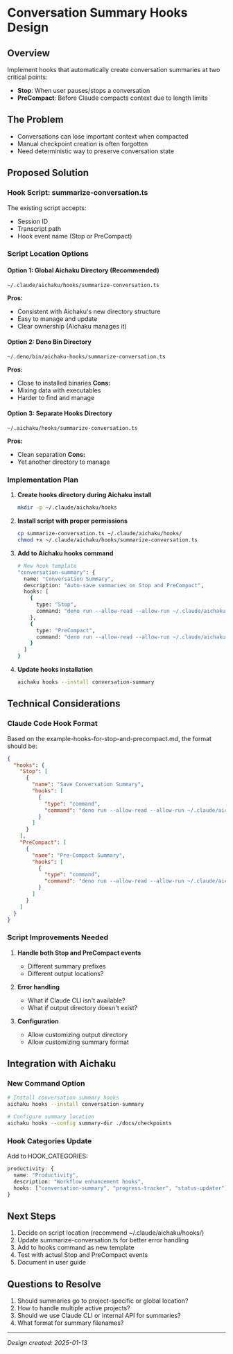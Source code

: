 # Conversation Summary Hooks Design

## Overview

Implement hooks that automatically create conversation summaries at two critical points:

- **Stop**: When user pauses/stops a conversation
- **PreCompact**: Before Claude compacts context due to length limits

## The Problem

- Conversations can lose important context when compacted
- Manual checkpoint creation is often forgotten
- Need deterministic way to preserve conversation state

## Proposed Solution

### Hook Script: summarize-conversation.ts

The existing script accepts:

- Session ID
- Transcript path
- Hook event name (Stop or PreCompact)

### Script Location Options

#### Option 1: Global Aichaku Directory (Recommended)

```
~/.claude/aichaku/hooks/summarize-conversation.ts
```

**Pros:**

- Consistent with Aichaku's new directory structure
- Easy to manage and update
- Clear ownership (Aichaku manages it)

#### Option 2: Deno Bin Directory

```
~/.deno/bin/aichaku-hooks/summarize-conversation.ts
```

**Pros:**

- Close to installed binaries **Cons:**
- Mixing data with executables
- Harder to find and manage

#### Option 3: Separate Hooks Directory

```
~/.aichaku/hooks/summarize-conversation.ts
```

**Pros:**

- Clean separation **Cons:**
- Yet another directory to manage

### Implementation Plan

1. **Create hooks directory during Aichaku install**

   ```bash
   mkdir -p ~/.claude/aichaku/hooks
   ```

2. **Install script with proper permissions**

   ```bash
   cp summarize-conversation.ts ~/.claude/aichaku/hooks/
   chmod +x ~/.claude/aichaku/hooks/summarize-conversation.ts
   ```

3. **Add to Aichaku hooks command**

   ```bash
   # New hook template
   "conversation-summary": {
     name: "Conversation Summary",
     description: "Auto-save summaries on Stop and PreCompact",
     hooks: [
       {
         type: "Stop",
         command: "deno run --allow-read --allow-run ~/.claude/aichaku/hooks/summarize-conversation.ts"
       },
       {
         type: "PreCompact",
         command: "deno run --allow-read --allow-run ~/.claude/aichaku/hooks/summarize-conversation.ts"
       }
     ]
   }
   ```

4. **Update hooks installation**
   ```bash
   aichaku hooks --install conversation-summary
   ```

## Technical Considerations

### Claude Code Hook Format

Based on the example-hooks-for-stop-and-precompact.md, the format should be:

```json
{
  "hooks": {
    "Stop": [
      {
        "name": "Save Conversation Summary",
        "hooks": [
          {
            "type": "command",
            "command": "deno run --allow-read --allow-run ~/.claude/aichaku/hooks/summarize-conversation.ts"
          }
        ]
      }
    ],
    "PreCompact": [
      {
        "name": "Pre-Compact Summary",
        "hooks": [
          {
            "type": "command",
            "command": "deno run --allow-read --allow-run ~/.claude/aichaku/hooks/summarize-conversation.ts"
          }
        ]
      }
    ]
  }
}
```

### Script Improvements Needed

1. **Handle both Stop and PreCompact events**
   - Different summary prefixes
   - Different output locations?

2. **Error handling**
   - What if Claude CLI isn't available?
   - What if output directory doesn't exist?

3. **Configuration**
   - Allow customizing output directory
   - Allow customizing summary format

## Integration with Aichaku

### New Command Option

```bash
# Install conversation summary hooks
aichaku hooks --install conversation-summary

# Configure summary location
aichaku hooks --config summary-dir ./docs/checkpoints
```

### Hook Categories Update

Add to HOOK_CATEGORIES:

```typescript
productivity: {
  name: "Productivity",
  description: "Workflow enhancement hooks",
  hooks: ["conversation-summary", "progress-tracker", "status-updater"]
}
```

## Next Steps

1. Decide on script location (recommend ~/.claude/aichaku/hooks/)
2. Update summarize-conversation.ts for better error handling
3. Add to hooks command as new template
4. Test with actual Stop and PreCompact events
5. Document in user guide

## Questions to Resolve

1. Should summaries go to project-specific or global location?
2. How to handle multiple active projects?
3. Should we use Claude CLI or internal API for summaries?
4. What format for summary filenames?

---

_Design created: 2025-01-13_
